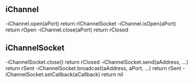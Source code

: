 ## iChannel
-iChannel.open(aPort) return rIChannelSocket
-iChannel.isOpen(aPort) return rOpen
-iChannel.close(aPort) return rClosed

## iChannelSocket
-iChannelSocket.close() return rClosed
-iChannelSocket.send(aAddress, ...) return rSent
-iChannelSocket.broadcast(aAddress, aPort, ...) return rSent
-iChannelSocket.setCallback(aCallback) return nil